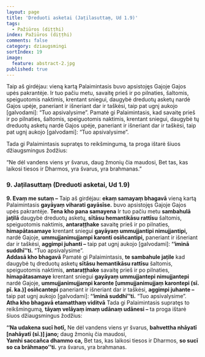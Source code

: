 ```yaml
---
layout: page
title: 'Dreduoti asketai (Jaṭilasuttaṃ, Ud 1.9)'
tags:
  - Pažiūros (diṭṭhi)
index: Pažiūros (diṭṭhi)
comments: false
category: dziaugsmingi
sortIndex: 19
image:
  feature: abstract-2.jpg
published: true
---
```

Taip aš girdėjau: vieną kartą Palaimintasis buvo apsistojęs Gajoje Gajos upės pakrantėje. Ir tuo pačiu metu, savaitę prieš ir po pilnaties, šaltomis, speiguotomis naktimis, krentant sniegui, daugybė dreduotų asketų nardė Gajos upėje, paneriant ir išneriant dar ir taškėsi, taip pat ugnį aukojo [galvodami]: “Tuo apsivalysime”.
Pamatė gi Palaimintasis, kad savaitę prieš ir po pilnaties, šaltomis, speiguotomis naktimis, krentant sniegui, daugybė tų dreduotų asketų nardė Gajos upėje, paneriant ir išneriant dar ir taškėsi, taip pat ugnį aukojo [galvodami]: “Tuo apsivalysime”.

Tada gi Palaimintasis supratęs to reikšmingumą, ta proga ištarė šiuos džiaugsmingus žodžius:

“Ne dėl vandens viens yr švarus, daug žmonių čia maudosi,
Bet tas, kas laikosi tiesos ir Dharmos, yra švarus, yra brahmanas.”


### 9. Jaṭilasuttaṃ (Dreduoti asketai, Ud 1.9)

**9. Evaṃ me sutaṃ –** Taip aš girdėjau: **ekaṃ samayaṃ bhagavā** vieną kartą Palaimintasis **gayāyaṃ viharati gayāsīse.** buvo apsistojęs Gajoje Gajos upės pakrantėje. **Tena kho pana samayena** Ir tuo pačiu metu **sambahulā jaṭilā** daugybė dreduotų asketų, **sītāsu hemantikāsu rattīsu** šaltomis, speiguotomis naktimis, **antaraṭṭhake** savaitę prieš ir po pilnaties, **himapātasamaye** krentant sniegui **gayāyaṃ ummujjantipi nimujjantipi,** nardė Gajoje, **ummujjanimujjampi karonti osiñcantipi,** paneriant ir išneriant dar ir taškėsi, **aggimpi juhanti –** taip pat ugnį aukojo [galvodami]: **‘‘iminā suddhī’’ti.** “Tuo apsivalysime”.  
**Addasā kho bhagavā** Pamatė gi Palaimintasis, **te sambahule jaṭile** kad daugybė tų dreduotų asketų **sītāsu hemantikāsu rattīsu** šaltomis, speiguotomis naktimis, **antaraṭṭhake** savaitę prieš ir po pilnaties, **himapātasamaye** krentant sniegui **gayāyaṃ ummujjantepi nimujjantepi** nardė Gajoje, **ummujjanimujjampi karonte [ummujjanimujjaṃ karontepi (sī. pī. ka.)] osiñcantepi** paneriant ir išneriant dar ir taškėsi, **aggimpi juhante –** taip pat ugnį aukojo [galvodami]: **‘‘iminā suddhī’’ti.** “Tuo apsivalysime”.
**Atha kho bhagavā etamatthaṃ viditvā** Tada gi Palaimintasis supratęs to reikšmingumą, **tāyaṃ velāyaṃ imaṃ udānaṃ udānesi –** ta proga ištarė šiuos džiaugsmingus žodžius:

**‘‘Na udakena sucī hotī,** Ne dėl vandens viens yr švarus, **bahvettha nhāyatī [nahāyatī (sī.)] jano;** daug žmonių čia maudosi,  
**Yamhi saccañca dhammo ca,** Bet tas, kas laikosi tiesos ir Dharmos, **so sucī so ca brāhmaṇo’’ti.** yra švarus, yra brahmanas.

